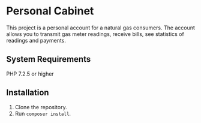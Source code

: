 # Personal Cabinet

This project is a personal account for a natural gas consumers. The account allows you to transmit gas meter readings, receive bills, see statistics of readings and payments.

## System Requirements

PHP 7.2.5 or higher

## Installation

1. Clone the repository.
2. Run `composer install`.
